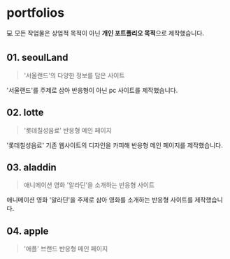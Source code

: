 # portfolios
💻 모든 작업물은 상업적 목적이 아닌 **개인 포트폴리오 목적**으로 제작했습니다.
  
## 01. seoulLand    
> '서울랜드'의 다양한 정보를 담은  사이트

'서울랜드'를 주제로 삼아 반응형이 아닌 pc 사이트를 제작했습니다.

## 02. lotte
> '롯데칠성음료' 반응형 메인 페이지

'롯데칠성음료' 기존 웹사이트의 디자인을 카피해 반응형 메인 페이지를 제작했습니다. 

## 03. aladdin
> 애니메이션 영화 '알라딘'을 소개하는 반응형 사이트

애니메이션 영화 '알라딘'을 주제로 삼아 영화를 소개하는 반응형 사이트를 제작했습니다.

## 04. apple
> '애플' 브랜드 반응형 메인 페이지
